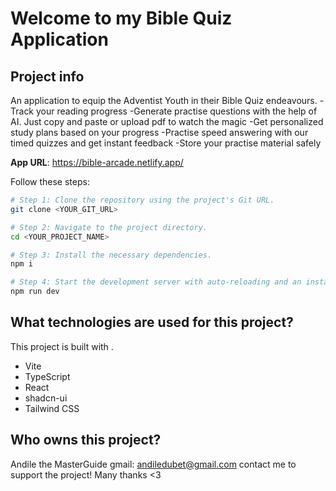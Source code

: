 # Welcome to my Bible Quiz Application

## Project info
An application to equip the Adventist Youth in their Bible Quiz endeavours. 
-Track your reading progress
-Generate practise questions with the help of AI. Just copy and paste or upload pdf to watch the magic
-Get personalized study plans based on your progress
-Practise speed answering with our timed quizzes and get instant feedback
-Store your practise material safely 

**App URL**: https://bible-arcade.netlify.app/


Follow these steps:

```sh
# Step 1: Clone the repository using the project's Git URL.
git clone <YOUR_GIT_URL>

# Step 2: Navigate to the project directory.
cd <YOUR_PROJECT_NAME>

# Step 3: Install the necessary dependencies.
npm i

# Step 4: Start the development server with auto-reloading and an instant preview.
npm run dev
```

## What technologies are used for this project?

This project is built with .

- Vite
- TypeScript
- React
- shadcn-ui
- Tailwind CSS

## Who owns this project?

Andile the MasterGuide
gmail: andiledubet@gmail.com
contact me to support the project! Many thanks <3

